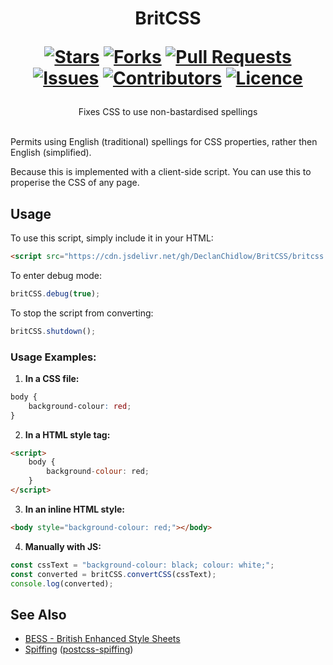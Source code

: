 <div align="center">
<h1>
  BritCSS
  
  [![Stars](https://img.shields.io/github/stars/DeclanChidlow/BritCSS?style=flat-square&logoColor=white)](https://github.com/DeclanChidlow/BritCSS/stargazers)
  [![Forks](https://img.shields.io/github/forks/DeclanChidlow/BritCSS?style=flat-square&logoColor=white)](https://github.com/DeclanChidlow/BritCSS/network/members)
  [![Pull Requests](https://img.shields.io/github/issues-pr/DeclanChidlow/BritCSS?style=flat-square&logoColor=white)](https://github.com/DeclanChidlow/BritCSS/pulls)
  [![Issues](https://img.shields.io/github/issues/DeclanChidlow/BritCSS?style=flat-square&logoColor=white)](https://github.com/DeclanChidlow/BritCSS/issues)
  [![Contributors](https://img.shields.io/github/contributors/DeclanChidlow/BritCSS?style=flat-square&logoColor=white)](https://github.com/DeclanChidlow/BritCSS/graphs/contributors)
  [![Licence](https://img.shields.io/github/license/DeclanChidlow/BritCSS?style=flat-square&logoColor=white)](https://github.com/DeclanChidlow/BritCSS/blob/main/LICENCE)
</h1>
Fixes CSS to use non-bastardised spellings
</div>
<br/>

Permits using English (traditional) spellings for CSS properties, rather then English (simplified).

Because this is implemented with a client-side script. You can use this to properise the CSS of any page.

## Usage

To use this script, simply include it in your HTML:

```html
<script src="https://cdn.jsdelivr.net/gh/DeclanChidlow/BritCSS/britcss.js"></script>
```

To enter debug mode:

```js
britCSS.debug(true);
```

To stop the script from converting:

```js
britCSS.shutdown();
```

### Usage Examples:

1. **In a CSS file:**

```css
body {
	background-colour: red;
}
```

2. **In a HTML style tag:**

```html
<script>
	body {
	    background-colour: red;
	}
</script>
```

3. **In an inline HTML style:**

```html
<body style="background-colour: red;"></body>
```

4. **Manually with JS:**

```javascript
const cssText = "background-colour: black; colour: white;";
const converted = britCSS.convertCSS(cssText);
console.log(converted);
```

## See Also

- [BESS - British Enhanced Style Sheets](https://github.com/HarryET/bess)
- [Spiffing](https://github.com/muan/spiffing) ([postcss-spiffing](https://github.com/HashanP/postcss-spiffing))

